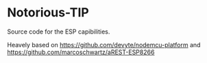 # Notorious-TIP

Source code for the ESP capibilities.

Heavely based on https://github.com/devyte/nodemcu-platform and https://github.com/marcoschwartz/aREST-ESP8266
